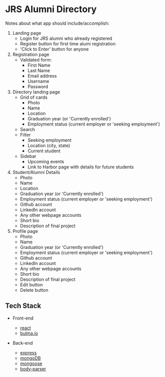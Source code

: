 # JRS Alumni Directory

Notes about what app should include/accomplish:

1. Landing page
   - Login for JRS alumni who already registered
   - Register button for first time alumi registration
   - 'Click to Enter' button for anyone
1. Registration page
   - Validated form:
     - First Name
     - Last Name
     - Email address
     - Username
     - Password
1. Directory landing page
   - Grid of cards
     - Photo
     - Name
     - Location
     - Graduation year (or 'Currently enrolled')
     - Employment status (current employer or 'seeking employment')
   - Search
   - Filter
     - Seeking employment
     - Location (city, state)
     - Current student
   - Sidebar
     - Upcoming events
     - Link to Harbor page with details for future students
1. Student/Alumni Details
   - Photo
   - Name
   - Location
   - Graduation year (or 'Currently enrolled')
   - Employment status (current employer or 'seeking employment')
   - Github account
   - LinkedIn account
   - Any other webpage accounts
   - Short bio
   - Description of final project
1. Profile page
   - Photo
   - Name
   - Graduation year (or 'Currently enrolled')
   - Employment status (current employer or 'seeking employment')
   - Github account
   - LinkedIn account
   - Any other webpage accounts
   - Short bio
   - Description of final project
   - Edit button
   - Delete button


## Tech Stack 

* Front-end 
  * [react](https://reactjs.org)
  * [bulma.io](https://bulma.io)

* Back-end
  * [express](https://expressjs.com)
  * [mongoDB](https://www.mongodb.com)
  * [mongoose](https://mongoosejs.com)
  * [body-parser](https://www.npmjs.com/package/body-parser)


